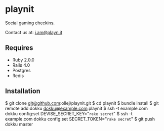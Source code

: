 playnit
=======

Social gaming checkins.

Contact us at: i.am@playn.it

Requires
--------

 * Ruby 2.0.0
 * Rails 4.0
 * Postgres
 * Redis

Installation
------------

 $ git clone git@github.com:ollej/playnit.git
 $ cd playnit
 $ bundle install
 $ git remote add dokku dokku@example.com:playnit
 $ ssh -t example.com dokku config:set DEVISE_SECRET_KEY="`rake secret`"
 $ ssh -t example.com dokku config:set SECRET_TOKEN="`rake secret`"
 $ git push dokku master
